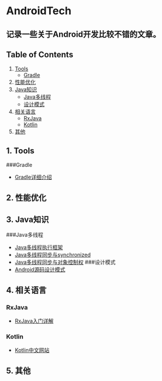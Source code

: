 # AndroidTech
## 记录一些关于Android开发比较不错的文章。
## Table of Contents
1. [Tools](#1-tools)
   - [Gradle](#gradle)
2. [性能优化](#2-性能优化)
3. [Java知识](#3-Java知识)
   - [Java多线程](#java多线程)
   - [设计模式](#设计模式)
4. [相关语言](#4-相关语言)
	- [RxJava](#rxjava)
   - [Kotlin](#kotlin)
5. [其他](#5-其他)

## 1. Tools
###Gradle
+ [Gradle详细介绍](http://www.open-open.com/lib/view/open1437144995334.html)
## 2. 性能优化
## 3. Java知识   
###Java多线程
+ [Java多线程执行框架](http://segmentfault.com/a/1190000003810146)
+ [Java多线程同步与synchronized](http://segmentfault.com/a/1190000003810166)
+ [Java多线程同步与对象控制权](http://segmentfault.com/a/1190000003810146)
###设计模式
+ [Android源码设计模式](https://github.com/simple-android-framework-exchange/android_design_patterns_analysis)

## 4. 相关语言
### RxJava
+ [RxJava入门详解](http://gold.xitu.io/entry/561b2c1860b2b90b56881f83)
### Kotlin
+ [Kotlin中文网站](http://kotlinlang.cn/)
	
## 5. 其他

